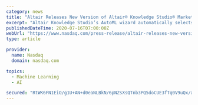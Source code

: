 ```yaml
---
category: news
title: "Altair Releases New Version of Altair® Knowledge Studio® Market-leading Machine Learning and Predictive Analytics Solution"
excerpt: "Altair Knowledge Studio’s AutoML wizard automatically selects the top variables, which is useful when there are hundreds of variables. Alternatively, the user can select the number manually and ..."
publishedDateTime: 2020-07-16T07:00:00Z
webUrl: "https://www.nasdaq.com/press-release/altair-releases-new-version-of-altairr-knowledge-studior-market-leading-machine"
type: article

provider:
  name: Nasdaq
  domain: nasdaq.com

topics:
  - Machine Learning
  - AI

secured: "RtWK6FN1EiO/g1U+AN+d0eaNLBkN/6pNZsXsQTnb3PQ5doCUE3fTq0V9uQx/x7euB1XFOcURe+w1WxXasmzrnlovRw5sACq/dgDH0XinR0uwcyNYlWo1C4Zl5HV55oHj2b9r7TBIl0nQ9Ex9UbrtUH64eY41YLQ2VbYSTFtp8fFmOPTWlC8Pdi8arpnRMagBhxB7b+aG52iqhkNWxi61EAxh/eH4X5gfma8zo5SFHQGhBltyZpMORvEhN9Z6twoCNECkkzKKzLWlB9MKjvPVmwafUoesCy6SnMrNPTyiozxkA2NHY6Hk+XAxXo8EHHJZieXgMc6KnUaM/D3tAqdJxA==;ynKCptzCQbmyEshRjuvSFw=="
---
```


